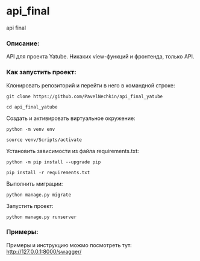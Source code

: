 # api_final
api final

### Описание:

API для проекта Yatube. Никаких view-функций и фронтенда, только API.

### Как запустить проект:

Клонировать репозиторий и перейти в него в командной строке:

```
git clone https://github.com/PavelNechkin/api_final_yatube
```

```
cd api_final_yatube
```

Cоздать и активировать виртуальное окружение:

```
python -m venv env
```

```
source venv/Scripts/activate
```

Установить зависимости из файла requirements.txt:

```
python -m pip install --upgrade pip
```

```
pip install -r requirements.txt
```

Выполнить миграции:

```
python manage.py migrate
```

Запустить проект:

```
python manage.py runserver
```

### Примеры:

Примеры и инструкцию можмо посмотреть тут:
http://127.0.0.1:8000/swagger/

